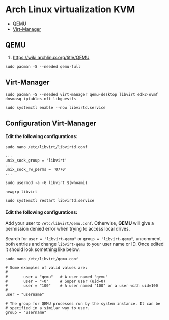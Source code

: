 # Arch Linux virtualization KVM
- [QEMU](#qemu)
- [Virt-Manager](#virt-manager)
## QEMU
1. https://wiki.archlinux.org/title/QEMU
```
sudo pacman -S --needed qemu-full
```

## Virt-Manager
```
sudo pacman -S --needed virt-manager qemu-desktop libvirt edk2-ovmf dnsmasq iptables-nft libguestfs
```
```
sudo systemctl enable --now libvirtd.service
```
## Configuration Virt-Manager
#### Edit the following configurations:
```
sudo nano /etc/libvirt/libvirtd.conf
```
```
...
unix_sock_group = 'libvirt'
...
unix_sock_rw_perms = '0770'
...
```
```
sudo usermod -a -G libvirt $(whoami)
```
```
newgrp libvirt
```
```
sudo systemctl restart libvirtd.service
```

#### Edit the following configurations:
Add your user to `/etc/libvirt/qemu.conf`. Otherwise, **QEMU** will give a permission denied error when trying to access local drives.

Search for `user = "libvirt-qemu"` or `group = "libvirt-qemu"`, uncomment both entries and change `libvirt-qemu` to your user name or ID. Once edited it should look something like below. 
```
sudo nano /etc/libvirt/qemu.conf
```
```
# Some examples of valid values are:
#
#       user = "qemu"   # A user named "qemu"
#       user = "+0"     # Super user (uid=0)
#       user = "100"    # A user named "100" or a user with uid=100
#
user = "username"

# The group for QEMU processes run by the system instance. It can be
# specified in a similar way to user.
group = "username"
```
